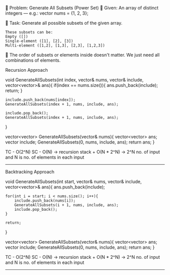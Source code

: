 🧩 Problem: Generate All Subsets (Power Set)
🔹 Given:
    An array of distinct integers — e.g.:
    vector<int> nums = {1, 2, 3};

🔹 Task:
    Generate all possible subsets of the given array.

    These subsets can be:
    Empty ([])
    Single-element ([1], [2], [3])
    Multi-element ([1,2], [1,3], [2,3], [1,2,3])

📌 The order of subsets or elements inside doesn't matter. We just need all combinations of elements.


Recursion Approach

void GenerateAllSubsets(int index, vector<int>& nums, vector<int>& include, vector<vector<int>>& ans){
    if(index == nums.size()){
        ans.push_back(include);
        return;
    }
    
    include.push_back(nums[index]);
    GenerateAllSubsets(index + 1, nums, include, ans);
    
    include.pop_back();
    GenerateAllSubsets(index + 1, nums, include, ans);
}

vector<vector<int>> GenerateAllSubsets(vector<int>& nums){
    vector<vector<int>> ans;
    vector<int> include;
    GenerateAllSubsets(0, nums, include, ans);
    return ans;
}

TC - O(2^N)
SC - O(N) -> recursion stack + O(N * 2^N) -> 2^N no. of input and N is no. of elements in each input

--------------------------------------------------------------------------------------------------------------------------------------------

Backtracking Approach

void GenerateAllSubsets(int start, vector<int>& nums, vector<int>& include, vector<vector<int>>& ans){
    ans.push_back(include);
    
    for(int i = start; i < nums.size(); i++){
        include.push_back(nums[i]);
        GenerateAllSubsets(i + 1, nums, include, ans);
        include.pop_back();
    }
    
    return;
}

vector<vector<int>> GenerateAllSubsets(vector<int>& nums){
    vector<vector<int>> ans;
    vector<int> include;
    GenerateAllSubsets(0, nums, include, ans);
    return ans;
}

TC - O(2^N)
SC - O(N) -> recursion stack + O(N * 2^N) -> 2^N no. of input and N is no. of elements in each input

--------------------------------------------------------------------------------------------------------------------------------------------